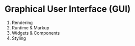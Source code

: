 # Graphical User Interface (GUI)

1. Rendering
2. Runtime & Markup
3. Widgets & Components
4. Styling
